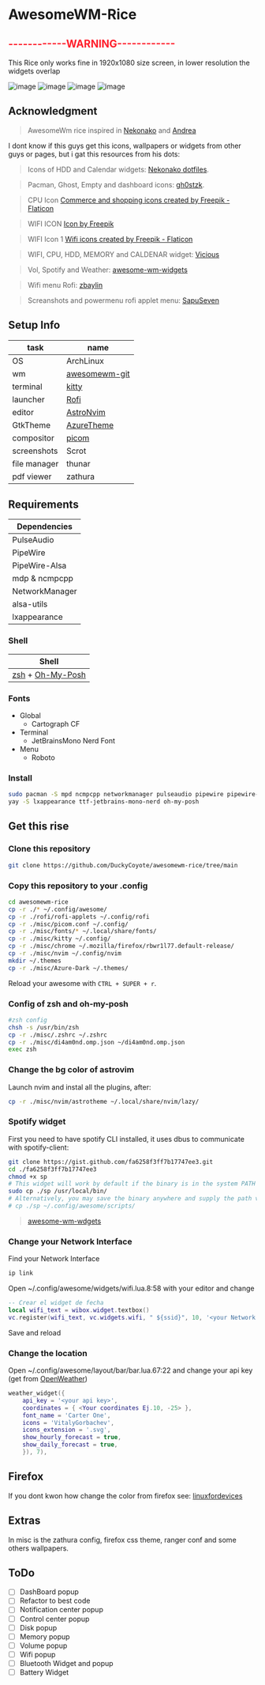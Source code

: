 # AwesomeWM-Rice

<h2 style="color:#ff202d">------------WARNING------------</h2>
<p>This Rice only works fine in 1920x1080 size screen, in lower resolution the widgets overlap </p>

![image](screenshots/screen1.png)
![image](screenshots/screen2-neofetch.png)
![image](screenshots/screen3-firefox.png)
![image](screenshots/zathura.png)

## Acknowledgment

> AwesomeWm rice inspired in [Nekonako](https://github.com/nekonako/dotfiles/tree/master) and [Andrea](https://github.com/gh0stzk/dotfiles/tree/master)

I dont know if this guys get this icons, wallpapers or widgets from other guys or pages, but i gat this resources from his dots:

> Icons of HDD and Calendar widgets: [Nekonako dotfiles](https://github.com/nekonako/dotfiles/tree/master).

> Pacman, Ghost, Empty and dashboard icons: [gh0stzk](https://github.com/gh0stzk/dotfiles/tree/master).

> CPU Icon <a href="https://www.flaticon.com/free-icons/commerce-and-shopping" title="commerce and shopping icons">Commerce and shopping icons created by Freepik - Flaticon</a>

> WIFI ICON <a href="https://www.freepik.com/icon/wifi_1300026#fromView=resource_detail&position=9">Icon by Freepik</a>

> WIFI Icon 1 <a href="https://www.flaticon.com/free-icons/wifi" title="wifi icons">Wifi icons created by Freepik - Flaticon</a>

> WIFI, CPU, HDD, MEMORY and CALDENAR widget: [Vicious](https://vicious.readthedocs.io)

> Vol, Spotify and Weather: [awesome-wm-widgets](https://pavelmakhov.com/awesome-wm-widgets/)

> Wifi menu Rofi: [zbaylin](https://github.com/zbaylin/rofi-wifi-menu)

> Screanshots and powermenu rofi applet menu: [SapuSeven](https://github.com/SapuSeven/rofi-presets)

## Setup Info

| task         | name                                                       |
| ------------ | ---------------------------------------------------------- |
| OS           | ArchLinux                                                  |
| wm           | [awesomewm-git](https://awesomewm.org)                     |
| terminal     | [kitty](https://sw.kovidgoyal.net/kitty)                   |
| launcher     | [Rofi](https://github.com/davatorium/rofi)                 |
| editor       | [AstroNvim](https://astronvim.com)                         |
| GtkTheme     | [AzureTheme](https://github.com/varcharfoobar/azure-theme) |
| compositor   | [picom](https://github.com/yshui/picom)                    |
| screenshots  | Scrot                                                      |
| file manager | thunar                                                     |
| pdf viewer   | zathura                                                    |

## Requirements

| Dependencies   |
| -------------- |
| PulseAudio     |
| PipeWire       |
| PipeWire-Alsa  |
| mdp & ncmpcpp  |
| NetworkManager |
| alsa-utils     |
| lxappearance   |

### Shell

| Shell                                                           |
| --------------------------------------------------------------- |
| [zsh](https://www.zsh.org) + [Oh-My-Posh](https://ohmyposh.dev) |

### Fonts

- Global
  - Cartograph CF
- Terminal
  - JetBrainsMono Nerd Font
- Menu
  - Roboto

### Install

```zsh
sudo pacman -S mpd ncmpcpp networkmanager pulseaudio pipewire pipewire-alsa wireless_tools kitty rofi neovim picom alsa-utils acpi scrot zsh zathura thunar zathura-pdf-mupdf viewnior xdg-user-dir
yay -S lxappearance ttf-jetbrains-mono-nerd oh-my-posh
```

## Get this rise

### Clone this repository

```zsh
git clone https://github.com/DuckyCoyote/awesomewm-rice/tree/main
```

### Copy this repository to your .config

```zsh
cd awesomewm-rice
cp -r ./* ~/.config/awesome/
cp -r ./rofi/rofi-applets ~/.config/rofi
cp -r ./misc/picom.conf ~/.config/
cp -r ./misc/fonts/* ~/.local/share/fonts/
cp -r ./misc/kitty ~/.config/
cp -r ./misc/chrome ~/.mozilla/firefox/rbwr1l77.default-release/
cp -r ./misc/nvim ~/.config/nvim
mkdir ~/.themes
cp -r ./misc/Azure-Dark ~/.themes/
```

Reload your awesome with `CTRL + SUPER + r`.

### Config of zsh and oh-my-posh

```zsh
#zsh config
chsh -s /usr/bin/zsh
cp -r ./misc/.zshrc ~/.zshrc
cp -r ./misc/di4am0nd.omp.json ~/di4am0nd.omp.json
exec zsh
```

### Change the bg color of astrovim

Launch nvim and instal all the plugins, after:

```zsh
cp -r ./misc/nvim/astrotheme ~/.local/share/nvim/lazy/
```

### Spotify widget

First you need to have spotify CLI installed, it uses dbus to communicate with spotify-client:

```zsh
git clone https://gist.github.com/fa6258f3ff7b17747ee3.git
cd ./fa6258f3ff7b17747ee3
chmod +x sp
# This widget will work by default if the binary is in the system PATH
sudo cp ./sp /usr/local/bin/
# Alternatively, you may save the binary anywhere and supply the path via this widget's sp_bin argument:
# cp ./sp ~/.config/awesome/scripts/
```

> [awesome-wm-wdgets](https://pavelmakhov.com/awesome-wm-widgets/)

### Change your Network Interface

Find your Network Interface

```zsh
ip link
```

Open ~/.config/awesome/widgets/wifi.lua.8:58 with your editor and change

```lua
-- Crear el widget de fecha
local wifi_text = wibox.widget.textbox()
vc.register(wifi_text, vc.widgets.wifi, " ${ssid}", 10, '<your Network Interface Ej:wlan0>')
```

Save and reload

### Change the location

Open ~/.config/awesome/layout/bar/bar.lua.67:22 and change your api key (get from [OpenWeather](https://openweathermap.org/find))

```lua
weather_widget({
	api_key = '<your api key>',
	coordinates = { <Your coordinates Ej.10, -25> },
	font_name = 'Carter One',
	icons = 'VitalyGorbachev',
    icons_extension = '.svg',
	show_hourly_forecast = true,
	show_daily_forecast = true,
	}), 7),
```

## Firefox

If you dont kwon how change the color from firefox see: [linuxfordevices](https://www.linuxfordevices.com/tutorials/linux/customize-firefox-interface-with-css)

## Extras

In misc is the zathura config, firefox css theme, ranger conf and some others wallpapers.

## ToDo

- [ ] DashBoard popup
- [ ] Refactor to best code
- [ ] Notification center popup
- [ ] Control center popup
- [ ] Disk popup
- [ ] Memory popup
- [ ] Volume popup
- [ ] Wifi popup
- [ ] Bluetooth Widget and popup
- [ ] Battery Widget
